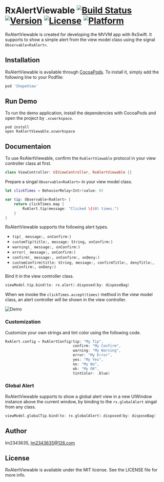# RxAlertViewable [![Build Status](https://travis-ci.org/lm2343635/RxAlertViewable.svg?branch=master)](https://travis-ci.org/lm2343635/RxAlertViewable) [![Version](https://img.shields.io/cocoapods/v/RxAlertViewable.svg?style=flat)](https://cocoapods.org/pods/RxAlertViewable) [![License](https://img.shields.io/cocoapods/l/RxAlertViewable.svg?style=flat)](https://cocoapods.org/pods/RxAlertViewable) [![Platform](https://img.shields.io/cocoapods/p/RxAlertViewable.svg?style=flat)](https://cocoapods.org/pods/RxAlertViewable)

RxAlertViewable is created for developing the MVVM app with RxSwift. 
It supports to show a simple alert from the view model class using the signal `Observable<RxAlert>`.

## Installation

RxAlertViewable is available through [CocoaPods](https://cocoapods.org). 
To install it, simply add the following line to your Podfile:

```ruby
pod 'ShapeView'
```

## Run Demo

To run the demo application, install the dependencies with CocoaPods and open the project by `.xcworkspace`.

```Shell
pod install
open RxAlertViewable.xcworkspace
```

## Documentaion

To use RxAlertViewable, confirm the `RxAlertViewable` protocol in your view controller class at first.

```Swift
class ViewController: UIViewController, RxAlertViewable {}
```

Prepare a singal `Observable<RxAlert>` in your view model class.

```Swift
let clickTimes = BehaviorRelay<Int>(value: 0)

var tip: Observable<RxAlert> {
    return clickTimes.map {
        RxAlert.tip(message: "Clicked \($0) times.")
    }
}
```

RxAlertViewable supports the following alert types.

- ```tip(_ message:, onConfirm:)```
- ```customTip(title:, message: String, onConfirm:)```
- ```warning(_ message:, onConfirm:)```
- ```error(_ message:, onConfirm:)```
- ```confirm(_ message:, onConfirm:, onDeny:)```
- ```customConfirm(title: String, message:, confirmTitle:, denyTitle:, onConfirm:, onDeny:)```
    
Bind it in the view controller class.

```Swift
viewModel.tip.bind(to: rx.alert).disposed(by: disposeBag)
```

When we invoke the `clickTimes.accept(times)` method in the view model class, an alert controller will be shown in the view controller.

![Demo](https://raw.githubusercontent.com/lm2343635/RxAlertViewable/master/screenshots/demo.png)


### Customization

Customize your own strings and tint color using the following code.

```Swift
RxAlert.config = RxAlertConfig(tip: "My Tip",
                               confirm: "My Confirm",
                               warning: "My Warning",
                               error: "My Error",
                               yes: "My Yes",
                               no: "My No",
                               ok: "My OK",
                               tintColor: .blue)
```

### Global Alert

RxAlertViewable supports to show a global alert view in a new UIWindow instance above the current window, by binding to the `rx.globalAlert` singal from any class.

```Swift
viewModel.globalTip.bind(to: rx.globalAlert).disposed(by: disposeBag)
```

## Author

lm2343635, lm2343635@126.com

## License

RxAlertViewable is available under the MIT license. See the LICENSE file for more info.
